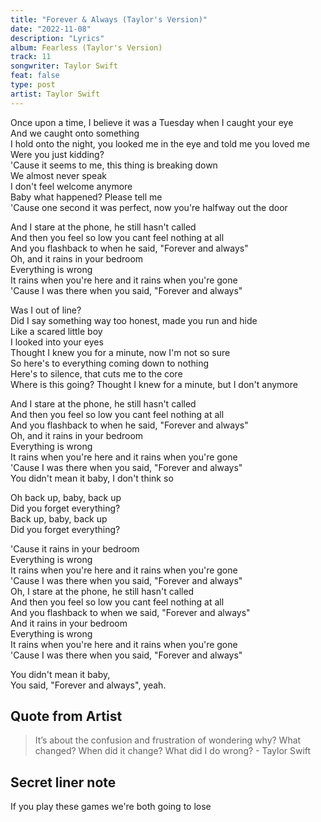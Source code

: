 ```yaml
---
title: "Forever & Always (Taylor's Version)"
date: "2022-11-08"
description: "Lyrics"
album: Fearless (Taylor's Version)
track: 11
songwriter: Taylor Swift
feat: false
type: post
artist: Taylor Swift
---
```


<p className="verse-one">
Once upon a time, I believe it was a Tuesday when I caught your eye <br />
And we caught onto something <br />
I hold onto the night, you looked me in the eye and told me you loved me <br />
Were you just kidding? <br />
'Cause it seems to me, this thing is breaking down <br />
We almost never speak <br />
I don't feel welcome anymore <br />
Baby what happened? Please tell me <br />
'Cause one second it was perfect, now you're halfway out the door <br />
</p>
<p className="chorus">
And I stare at the phone, he still hasn't called <br />
And then you feel so low you cant feel nothing at all <br />
And you flashback to when he said, "Forever and always" <br />
Oh, and it rains in your bedroom <br />
Everything is wrong <br />
It rains when you're here and it rains when you're gone <br />
'Cause I was there when you said, "Forever and always" <br />
</p>
<p className="verse-two">
Was I out of line? <br />
Did I say something way too honest, made you run and hide <br />
Like a scared little boy <br />
I looked into your eyes <br />
Thought I knew you for a minute, now I'm not so sure <br />
So here's to everything coming down to nothing <br />
Here's to silence, that cuts me to the core <br />
Where is this going? Thought I knew for a minute, but I don't anymore <br />
</p>
<p className="chorus">
And I stare at the phone, he still hasn't called <br />
And then you feel so low you cant feel nothing at all <br />
And you flashback to when he said, "Forever and always" <br />
Oh, and it rains in your bedroom <br />
Everything is wrong <br />
It rains when you're here and it rains when you're gone <br />
'Cause I was there when you said, "Forever and always" <br />
You didn't mean it baby, I don't think so <br />
</p>
<p className="chorus">
Oh back up, baby, back up <br />
Did you forget everything? <br />
Back up, baby, back up <br />
Did you forget everything? <br />
</p>
<p className="chorus">
'Cause it rains in your bedroom <br />
Everything is wrong <br />
It rains when you're here and it rains when you're gone <br />
'Cause I was there when you said, "Forever and always" <br />
Oh, I stare at the phone, he still hasn't called <br />
And then you feel so low you cant feel nothing at all <br />
And you flashback to when we said, "Forever and always" <br />
And it rains in your bedroom <br />
Everything is wrong <br />
It rains when you're here and it rains when you're gone <br />
'Cause I was there when you said, "Forever and always" <br />
</p>
<p className="outro">
You didn't mean it baby, <br />
You said, "Forever and always", yeah. <br />
</p>

## Quote from Artist

<blockquote>
It’s about the confusion and frustration of wondering why? What changed? When did it change? What did I do wrong? - Taylor Swift
</blockquote>

## Secret liner note

If you play these games we're both going to lose
